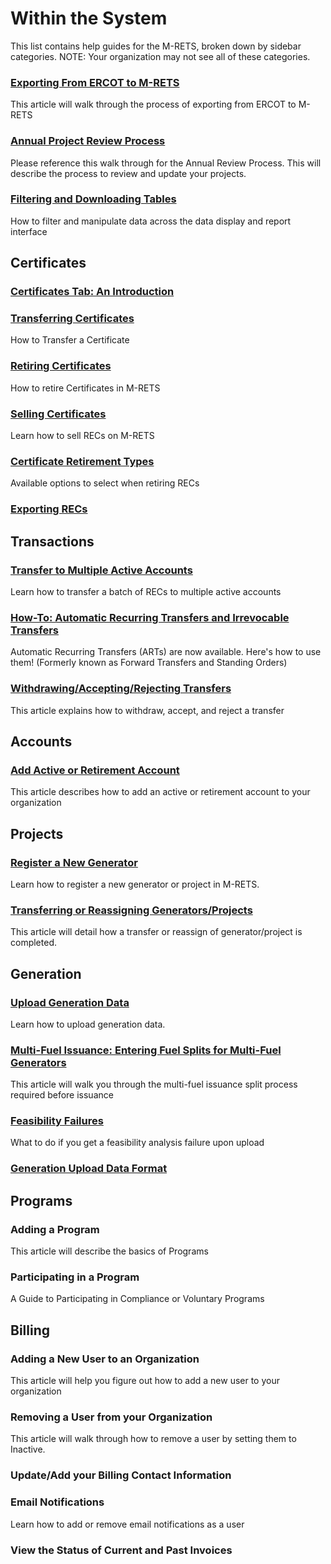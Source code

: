 # Within the System

This list contains help guides for the M-RETS, broken down by sidebar categories. NOTE: Your organization may not see all of these categories.

### [Exporting From ERCOT to M-RETS](https://github.com/mrets/articles/blob/master/ercot.md)
This article will walk through the process of exporting from ERCOT to M-RETS

### [Annual Project Review Process](https://github.com/mrets/articles/blob/master/annual_project_review.md)
Please reference this walk through for the Annual Review Process. This will describe the process to review and update your projects.

### [Filtering and Downloading Tables](https://github.com/mrets/articles/blob/master/filtering_tables.md)

How to filter and manipulate data across the data display and report interface

## Certificates

### [Certificates Tab: An Introduction](https://github.com/mrets/articles/blob/master/certificates_tab.md)

### [Transferring Certificates](https://github.com/mrets/articles/blob/master/certificates_transferring_certificates.md)
How to Transfer a Certificate

### [Retiring Certificates](https://github.com/mrets/articles/blob/master/certificates_retiring_certificates.md)
How to retire Certificates in M-RETS

### [Selling Certificates](https://github.com/mrets/articles/blob/master/certificates_selling_certificates.md)
Learn how to sell RECs on M-RETS

### [Certificate Retirement Types](https://github.com/mrets/articles/blob/master/certificate_retirements.md)
Available options to select when retiring RECs

### [Exporting RECs](https://github.com/mrets/articles/blob/master/certificates_exporting_certifcates.md)

## Transactions

### [Transfer to Multiple Active Accounts](https://github.com/mrets/articles/blob/master/transactions_transfer_to_multiple.md)
Learn how to transfer a batch of RECs to multiple active accounts

### [How-To: Automatic Recurring Transfers and Irrevocable Transfers](https://github.com/mrets/articles/blob/master/transactions_automatic_recurring_transfers.md)
Automatic Recurring Transfers (ARTs) are now available. Here's how to use them! (Formerly known as Forward Transfers and Standing Orders)

### [Withdrawing/Accepting/Rejecting Transfers](https://github.com/mrets/articles/blob/master/transactions_withdrawing_accepting_rejecting_transfers.md)
This article explains how to withdraw, accept, and reject a transfer

## Accounts

### [Add Active or Retirement Account](https://github.com/mrets/articles/blob/master/add_account.md)
This article describes how to add an active or retirement account to your organization

## Projects

### [Register a New Generator](https://github.com/mrets/articles/blob/master/projects_new_generator.md)
Learn how to register a new generator or project in M-RETS.

### [Transferring or Reassigning Generators/Projects](https://github.com/mrets/articles/blob/master/projects_transferring_generator.md)
This article will detail how a transfer or reassign of generator/project is completed.

## Generation

### [Upload Generation Data](https://github.com/mrets/articles/blob/master/generation_upload_data.md)
Learn how to upload generation data.

### [Multi-Fuel Issuance: Entering Fuel Splits for Multi-Fuel Generators](https://github.com/mrets/articles/blob/master/generation_multi_fuel.md)
This article will walk you through the multi-fuel issuance split process required before issuance

### [Feasibility Failures](https://github.com/mrets/articles/blob/master/generation_feasibility_failures.md)
What to do if you get a feasibility analysis failure upon upload

### [Generation Upload Data Format](https://github.com/mrets/articles/blob/master/generation_upload_format.md)

## Programs

### Adding a Program
This article will describe the basics of Programs

### Participating in a Program
A Guide to Participating in Compliance or Voluntary Programs

## Billing

### Adding a New User to an Organization
This article will help you figure out how to add a new user to your organization

### Removing a User from your Organization
This article will walk through how to remove a user by setting them to Inactive.

### Update/Add your Billing Contact Information

### Email Notifications
Learn how to add or remove email notifications as a user

### View the Status of Current and Past Invoices
